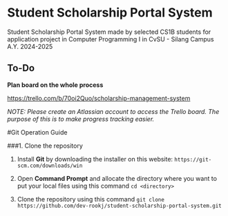# Student Scholarship Portal System
Student Scholarship Portal System made by selected CS1B students for application project in Computer Programming I in CvSU - Silang Campus A.Y. 2024-2025

## To-Do
**Plan board on the whole process**

https://trello.com/b/70oi2Quo/scholarship-management-system

*NOTE: Please create an Atlassian account to access the Trello board. The purpose of this is to make progress tracking easier.*

#Git Operation Guide

###1. Clone the repository
1. Install **Git** by downloading the installer on this website:
`https://git-scm.com/downloads/win`

2. Open **Command Prompt** and allocate the directory where you want to put your local files using this command
`cd <directory>`

3. Clone the repository using this command
`git clone https://github.com/dev-rookj/student-scholarship-portal-system.git`
